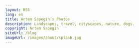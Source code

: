 ```yaml
---
layout: RSS
lang: en
title: Artem Sapegin’s Photos
description: Landscapes, travel, cityscapes, nature, dogs.
copyright: Artem Sapegin
siteUrl: /blog
imageUrl: /images/about/splash.jpg
---
```

